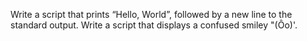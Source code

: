 Write a script that prints “Hello, World”, followed by a new line to the standard output.
Write a script that displays a confused smiley "(Ôo)'.